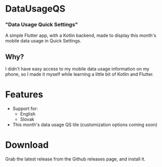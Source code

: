 # DataUsageQS
### "Data Usage Quick Settings"
A simple Flutter app, with a Kotlin backend, made to display this month's mobile data usage in Quick Settings.

## Why?
I didn't have easy access to my mobile data usage information on my phone, so I made it myself while learning a little bit of Kotlin and Flutter.

# Features
- Support for:
  - English
  - Slovak
- This month's data usage QS tile (customization options coming soon)

# Download
Grab the latest release from the Github releases page, and install it.
